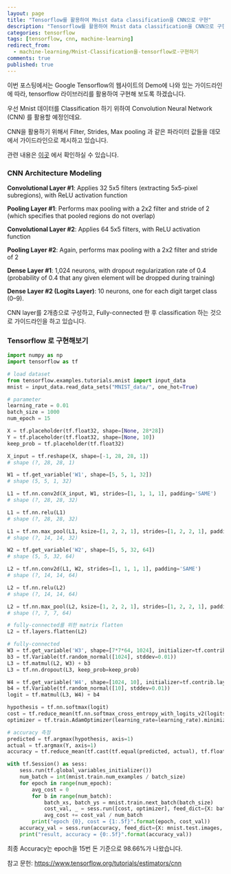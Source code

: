 ```yaml
---
layout: page
title: "Tensorflow를 활용하여 Mnist data classification을 CNN으로 구현"
description: "Tensorflow를 활용하여 Mnist data classification을 CNN으로 구현해 보겠습니다."
categories: tensorflow
tags: [tensorflow, cnn, machine-learning]
redirect_from:
  - machine-learning/Mnist-Classification을-tensorflow로-구현하기
comments: true
published: true
---
```


이번 포스팅에서는 Google Tensorflow의 웹사이트의 Demo에 나와 있는 가이드라인에 따라, tensorflow 라이브러리를 활용하여 구현해 보도록 하겠습니다.



우선 Mnist 데이터를 Classification 하기 위하여 Convolution Neural Network (CNN) 를 활용할 예정인데요.

CNN을 활용하기 위해서 Filter, Strides, Max pooling 과 같은 파라미터 값들을 데모에서 가이드라인으로 제시하고 있습니다. 

관련 내용은 [이곳](https://www.tensorflow.org/tutorials/estimators/cnn) 에서 확인하실 수 있습니다.



### CNN Architecture Modeling



**Convolutional Layer #1**: Applies 32 5x5 filters (extracting 5x5-pixel subregions), with ReLU activation function

**Pooling Layer #1**: Performs max pooling with a 2x2 filter and stride of 2 (which specifies that pooled regions do not overlap)

**Convolutional Layer #2**: Applies 64 5x5 filters, with ReLU activation function

**Pooling Layer #2**: Again, performs max pooling with a 2x2 filter and stride of 2

**Dense Layer #1**: 1,024 neurons, with dropout regularization rate of 0.4 (probability of 0.4 that any given element will be dropped during training)

**Dense Layer #2 (Logits Layer)**: 10 neurons, one for each digit target class (0–9).



CNN layer를 2개층으로 구성하고, Fully-connected 한 후 classification 하는 것으로 가이드라인을 하고 있습니다.



### Tensorflow 로 구현해보기

```python
import numpy as np
import tensorflow as tf

# load dataset
from tensorflow.examples.tutorials.mnist import input_data
mnist = input_data.read_data_sets("MNIST_data/", one_hot=True)

# parameter
learning_rate = 0.01
batch_size = 1000
num_epoch = 15

X = tf.placeholder(tf.float32, shape=[None, 28*28])
Y = tf.placeholder(tf.float32, shape=[None, 10])
keep_prob = tf.placeholder(tf.float32)

X_input = tf.reshape(X, shape=[-1, 28, 28, 1])
# shape (?, 28, 28, 1)

W1 = tf.get_variable('W1', shape=[5, 5, 1, 32])
# shape (5, 5, 1, 32)

L1 = tf.nn.conv2d(X_input, W1, strides=[1, 1, 1, 1], padding='SAME')
# shape (?, 28, 28, 32)

L1 = tf.nn.relu(L1)
# shape (?, 28, 28, 32)

L1 = tf.nn.max_pool(L1, ksize=[1, 2, 2, 1], strides=[1, 2, 2, 1], padding='VALID')
# shape (?, 14, 14, 32)

W2 = tf.get_variable('W2', shape=[5, 5, 32, 64])
# shape (5, 5, 32, 64)

L2 = tf.nn.conv2d(L1, W2, strides=[1, 1, 1, 1], padding='SAME')
# shape (?, 14, 14, 64)

L2 = tf.nn.relu(L2)
# shape (?, 14, 14, 64)

L2 = tf.nn.max_pool(L2, ksize=[1, 2, 2, 1], strides=[1, 2, 2, 1], padding='VALID')
# shape (?, 7, 7, 64)

# fully-connected를 위한 matrix flatten
L2 = tf.layers.flatten(L2)

# fully-connected
W3 = tf.get_variable('W3', shape=[7*7*64, 1024], initializer=tf.contrib.layers.xavier_initializer())
b3 = tf.Variable(tf.random_normal([1024], stddev=0.01))
L3 = tf.matmul(L2, W3) + b3
L3 = tf.nn.dropout(L3, keep_prob=keep_prob)

W4 = tf.get_variable('W4', shape=[1024, 10], initializer=tf.contrib.layers.xavier_initializer())
b4 = tf.Variable(tf.random_normal([10], stddev=0.01))
logit = tf.matmul(L3, W4) + b4

hypothesis = tf.nn.softmax(logit)
cost = tf.reduce_mean(tf.nn.softmax_cross_entropy_with_logits_v2(logits=logit, labels=Y))
optimizer = tf.train.AdamOptimizer(learning_rate=learning_rate).minimize(cost)

# accuracy 측정
predicted = tf.argmax(hypothesis, axis=1)
actual = tf.argmax(Y, axis=1)
accuracy = tf.reduce_mean(tf.cast(tf.equal(predicted, actual), tf.float32))

with tf.Session() as sess:
    sess.run(tf.global_variables_initializer())
    num_batch = int(mnist.train.num_examples / batch_size)
    for epoch in range(num_epoch):
        avg_cost = 0
        for b in range(num_batch):
            batch_xs, batch_ys = mnist.train.next_batch(batch_size)
            cost_val, _ = sess.run([cost, optimizer], feed_dict={X: batch_xs, Y: batch_ys, keep_prob: 0.4})
            avg_cost += cost_val / num_batch
        print("epoch {0}, cost = {1:.5f}".format(epoch, cost_val))
    accuracy_val = sess.run(accuracy, feed_dict={X: mnist.test.images, Y: mnist.test.labels, keep_prob: 1.0}) 
    print("result, accuracy = {0:.5f}".format(accuracy_val))

```



최종 Accuracy는 epoch을 15번 돈 기준으로 98.66%가 나왔습니다.



참고 문헌: https://www.tensorflow.org/tutorials/estimators/cnn


